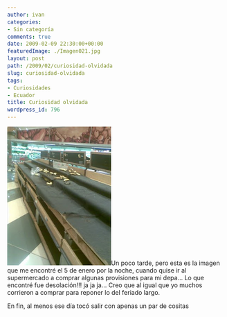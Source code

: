 ```yaml
---
author: ivan
categories:
- Sin categoría
comments: true
date: 2009-02-09 22:30:00+00:00
featuredImage: ./Imagen021.jpg
layout: post
path: /2009/02/curiosidad-olvidada
slug: curiosidad-olvidada
tags:
- Curiosidades
- Ecuador
title: Curiosidad olvidada
wordpress_id: 796
---
```


[![](./Imagen021.jpg)](http://4.bp.blogspot.com/_T2UWuNJg3dQ/SZBohMl9Z8I/AAAAAAAABVY/gos1buHInkg/s1600-h/Imagen021.jpg)Un poco tarde, pero esta es la imagen que me encontré el 5 de enero por la noche, cuando quise ir al supermercado a comprar algunas provisiones para mi depa... Lo que encontré fue desolación!!! ja ja ja... Creo que al igual que yo muchos corrieron a comprar para reponer lo del feriado largo.

En fin, al menos ese día tocó salir con apenas un par de cositas